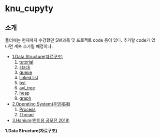 # knu_cupyty
## 소개
폴더에는 현재까지 수강했던 SW과목 및 프로젝트 code 등이 있다. 추가할 code가 있다면 계속 추가될 예정이다.
<ul>
      <li><a href="#data">1.Data Structure(자료구조)</a>
            <ol>
                  <li type="1"><a href="#tutorial">tutorial</a></li>
                  <li type="1"><a href="#stack">stack</a></li>
                  <li type="1"><a href="#queue">queue</a></li>
                  <li type="1"><a href="#llist">linked list</a></li>
                  <li type="1"><a href="#bst">bst</a></li>
                  <li type="1"><a href="#avl">avl_tree</a></li>
                  <li type="1"><a href="#heap">heap</a></li>
                  <li type="1"><a href="#graph">graph</a></li>
            </ol>
      </li>
      <li><a href="#os">2.Operating System(운영체제)</a>
            <ol>
                  <li type="1"><a href="#process">Process</a></li>
                  <li type="1"><a href="#thread">Thread</a></li>
            </ol>
      </li>
      <li><a href="#hanium">3.Hanium(한이음 공모전 2018)</a></li>
</ul>

<a name="#data"><strong>1.Data Structure(자료구조)</strong></a>
